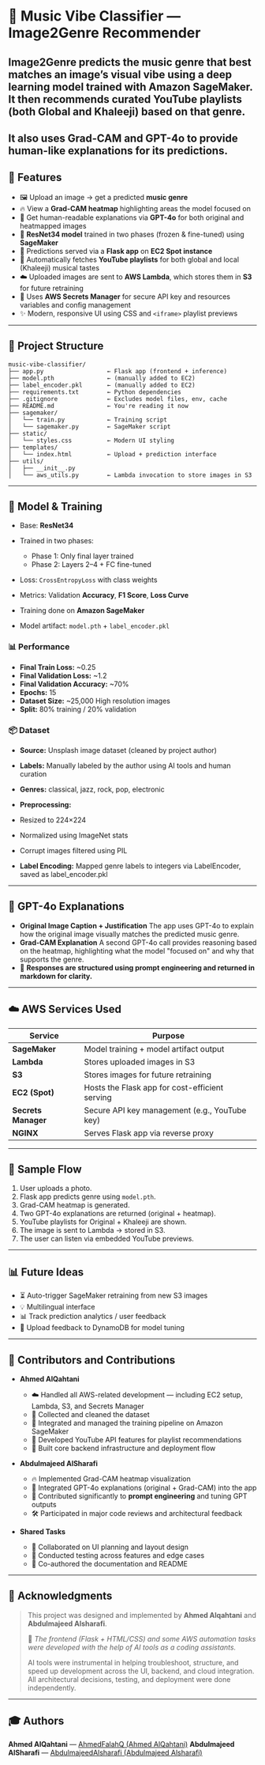# 🎵 Music Vibe Classifier — Image2Genre Recommender

Image2Genre predicts the music genre that best matches an image’s visual vibe using a deep learning model trained with Amazon SageMaker. It then recommends curated YouTube playlists (both Global and Khaleeji) based on that genre.
---
It also uses Grad-CAM and GPT-4o to provide human-like explanations for its predictions.
---

## 🚀 Features

* 🖼️ Upload an image → get a predicted **music genre**
* 🔥 View a **Grad-CAM heatmap** highlighting areas the model focused on
* 🧠 Get human-readable explanations via **GPT-4o** for both original and heatmapped images
* 🤖 **ResNet34 model** trained in two phases (frozen & fine-tuned) using **SageMaker**
* 📆 Predictions served via a **Flask app** on **EC2 Spot instance**
* 🎵 Automatically fetches **YouTube playlists** for both global and local (Khaleeji) musical tastes
* ☁️ Uploaded images are sent to **AWS Lambda**, which stores them in **S3** for future retraining
* 🔐 Uses **AWS Secrets Manager** for secure API key and resources variables and config management
* ✨ Modern, responsive UI using CSS and `<iframe>` playlist previews

---

## 📂 Project Structure

```
music-vibe-classifier/
├── app.py                  ← Flask app (frontend + inference)
├── model.pth               ← (manually added to EC2)
├── label_encoder.pkl       ← (manually added to EC2)
├── requirements.txt        ← Python dependencies
├── .gitignore              ← Excludes model files, env, cache
├── README.md               ← You're reading it now
├── sagemaker/ 
│   └── train.py            ← Training script 
│   └── sagemaker.py        ← SageMaker script
├── static/
│   └── styles.css          ← Modern UI styling
├── templates/
│   └── index.html          ← Upload + prediction interface
├── utils/
│   ├── __init__.py
│   └── aws_utils.py        ← Lambda invocation to store images in S3
```

---

## 🧐 Model & Training

* Base: **ResNet34**
* Trained in two phases:

  * Phase 1: Only final layer trained
  * Phase 2: Layers 2–4 + FC fine-tuned
* Loss: `CrossEntropyLoss` with class weights
* Metrics: Validation **Accuracy**, **F1 Score**, **Loss Curve**
* Training done on **Amazon SageMaker**
* Model artifact: `model.pth` + `label_encoder.pkl`

### 📊 Performance

* **Final Train Loss:** \~0.25
* **Final Validation Loss:** \~1.2
* **Final Validation Accuracy:** \~70%
* **Epochs:** 15
* **Dataset Size:** \~25,000 High resolution images
* **Split:** 80% training / 20% validation

### 📦 Dataset

* **Source:** Unsplash image dataset (cleaned by project author)
* **Labels:** Manually labeled by the author using AI tools and human curation
* **Genres:** classical, jazz, rock, pop, electronic

* **Preprocessing:**
 * Resized to 224×224
 * Normalized using ImageNet stats
 * Corrupt images filtered using PIL
 * **Label Encoding:** Mapped genre labels to integers via LabelEncoder, saved as label_encoder.pkl

---

## 🧠 GPT-4o Explanations
* **Original Image Caption + Justification**
   The app uses GPT-4o to explain how the original image visually matches the predicted music genre.
* **Grad-CAM Explanation**
   A second GPT-4o call provides reasoning based on the heatmap, highlighting what the model "focused on" and why that supports the genre.
* 💬 **Responses are structured using prompt engineering and returned in markdown for clarity.**

---

## ☁️ AWS Services Used

| Service             | Purpose                                        |
| ------------------- | ---------------------------------------------- |
| **SageMaker**       | Model training + model artifact output         |
| **Lambda**          | Stores uploaded images in S3                   |
| **S3**              | Stores images for future retraining            |
| **EC2 (Spot)**      | Hosts the Flask app for cost-efficient serving |
| **Secrets Manager** | Secure API key management (e.g., YouTube key)  |
| **NGINX**           | Serves Flask app via reverse proxy             |

---

## 📸 Sample Flow

1. User uploads a photo.
2. Flask app predicts genre using `model.pth`.
3. Grad-CAM heatmap is generated.
4. Two GPT-4o explanations are returned (original + heatmap).
5. YouTube playlists for Original + Khaleeji are shown.
6. The image is sent to Lambda → stored in S3.
7. The user can listen via embedded YouTube previews.

---

## 📊 Future Ideas

* ⏳ Auto-trigger SageMaker retraining from new S3 images
* 💡 Multilingual interface
* 📊 Track prediction analytics / user feedback
* 🌟 Upload feedback to DynamoDB for model tuning

---
## 🤝 Contributors and Contributions

- **Ahmed AlQahtani**  
  - ☁️ Handled all AWS-related development — including EC2 setup, Lambda, S3, and Secrets Manager
  - 🧹 Collected and cleaned the dataset
  - 🧪 Integrated and managed the training pipeline on Amazon SageMaker
  - 🎵 Developed YouTube API features for playlist recommendations
  - 🧱 Built core backend infrastructure and deployment flow

- **Abdulmajeed AlSharafi**  
  - 🔥 Implemented Grad-CAM heatmap visualization
  - 🤖 Integrated GPT-4o explanations (original + Grad-CAM) into the app
  - 🧠 Contributed significantly to **prompt engineering** and tuning GPT outputs
  - 🛠️ Participated in major code reviews and architectural feedback

- **Shared Tasks**  
  - 🎨 Collaborated on UI planning and layout design
  - 🧪 Conducted testing across features and edge cases
  - 📝 Co-authored the documentation and README
---

## 👤 Acknowledgments

> This project was designed and implemented by **Ahmed Alqahtani** and **Abdulmajeed Alsharafi**.
>
> 🧵 *The frontend (Flask + HTML/CSS) and some AWS automation tasks were developed with the help of AI tools as a coding assistants.*
>
> AI tools were instrumental in helping troubleshoot, structure, and speed up development across the UI, backend, and cloud integration. All architectural decisions, testing, and deployment were done independently.

---

## 🎓 Authors

**Ahmed AlQahtani** — [AhmedFalahQ (Ahmed AlQahtani)](https://github.com/AhmedFalahQ)
**Abdulmajeed AlSharafi** — [AbdulmajeedAlsharafi (Abdulmajeed Alsharafi)](https://github.com/AbdulmajeedAlsharafi)
#
